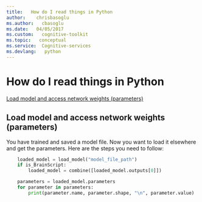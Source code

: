 ```yaml
---
title:   How do I read things in Python
author:    chrisbasoglu
ms.author:   cbasoglu
ms.date:   04/05/2017
ms.custom:   cognitive-toolkit
ms.topic:   conceptual
ms.service:  Cognitive-services
ms.devlang:   python
---
```


# How do I read things in Python

[Load model and access network weights (parameters)](#load-model-and-access-network-weights-parameters)

## Load model and access network weights (parameters)

You have trained and saved a model file. Now you want to load it elsewhere and get the parameters. Here are the steps you need to follow: 

```python
    loaded_model = load_model("model_file_path")
    if is_BrainScript: 
        loaded_model = combine([loaded_model.outputs[0]])

    parameters = loaded_model.parameters
    for parameter in parameters:
        print(parameter.name, parameter.shape, "\n", parameter.value) 
```
